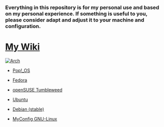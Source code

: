 ###  Everything in this repository is for my personal use and based on my personal experience. If something is useful to you, please consider adapt and adjust it to your machine and configuration.

# [My Wiki](https://github.com/G4NST3/GNU-Linux/wiki)

[![Arch](https://archlinux.org/static/logos/archlinux-logo-light-90dpi.d36c53534a2b.png)](https://github.com/G4NST3/GNU-Linux/wiki/Arch)

- [Pop!_OS](https://github.com/G4NST3/GNU-Linux/wiki/Pop!_OS)

- [Fedora](https://github.com/G4NST3/GNU-Linux/wiki/Fedora)

- [openSUSE Tumbleweed](https://github.com/G4NST3/GNU-Linux/wiki/openSUSE-Tumbleweed)

- [Ubuntu](https://github.com/G4NST3/GNU-Linux/wiki/Ubuntu)

- [Debian (stable)](https://github.com/G4NST3/GNU-Linux/wiki/Debian-(stable))

- [MyConfig GNU-Linux](https://github.com/G4NST3/GNU-Linux/wiki/MyConfig-GNU-Linux)


